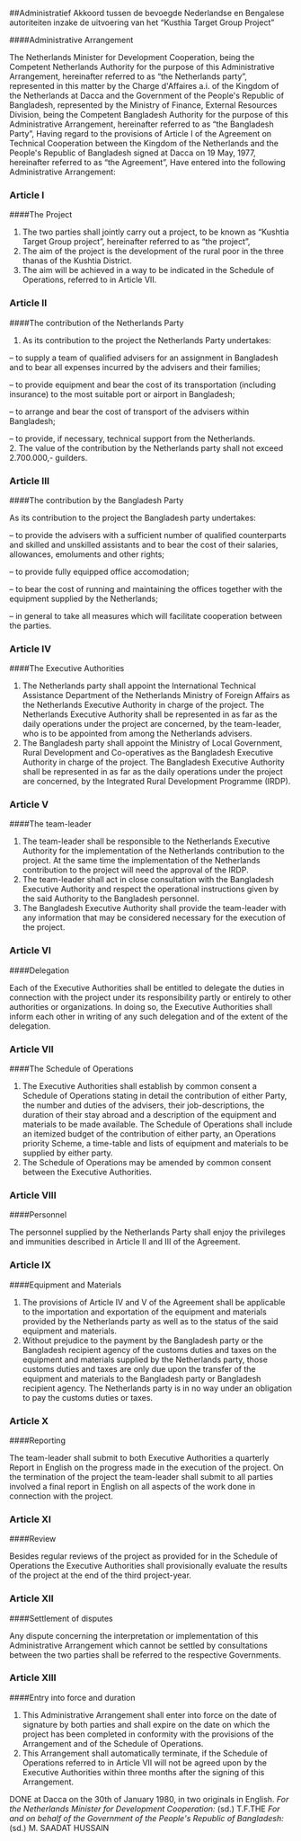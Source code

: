 <meta http-equiv='Content-Type' content='text/html; charset=utf-8' />

##Administratief Akkoord tussen de bevoegde Nederlandse en Bengalese autoriteiten inzake de uitvoering van het “Kusthia Target Group Project”

####Administrative Arrangement

The Netherlands Minister for Development Cooperation, being the Competent Netherlands Authority for the purpose of this Administrative Arrangement, hereinafter referred to as “the Netherlands party”, represented in this matter by the Charge d'Affaires a.i. of the Kingdom of the Netherlands at Dacca and the Government of the People's Republic of Bangladesh, represented by the Ministry of Finance, External Resources Division, being the Competent Bangladesh Authority for the purpose of this Administrative Arrangement, hereinafter referred to as “the Bangladesh Party”, Having regard to the provisions of Article I of the Agreement on Technical Cooperation between the Kingdom of the Netherlands and the People's Republic of Bangladesh signed at Dacca on 19 May, 1977, hereinafter referred to as “the Agreement”,   Have entered into the following Administrative Arrangement:    

### Article  I  

####The Project

1.  The two parties shall jointly carry out a project, to be known as “Kushtia Target Group project”, hereinafter referred to as “the project”,   
2.  The aim of the project is the development of the rural poor in the three thanas of the Kushtia District.   
3.  The aim will be achieved in a way to be indicated in the Schedule of Operations, referred to in Article VII.   

### Article  II  

####The contribution of the Netherlands Party

1.  As its contribution to the project the Netherlands Party undertakes: 

– to supply a team of qualified advisers for an assignment in Bangladesh and to bear all expenses incurred by the advisers and their families;  

– to provide equipment and bear the cost of its transportation (including insurance) to the most suitable port or airport in Bangladesh;  

– to arrange and bear the cost of transport of the advisers within Bangladesh;  

– to provide, if necessary, technical support from the Netherlands.     
2.  The value of the contribution by the Netherlands party shall not exceed 2.700.000,- guilders.   

### Article  III  

####The contribution by the Bangladesh Party

As its contribution to the project the Bangladesh party undertakes: 

– to provide the advisers with a sufficient number of qualified counterparts and skilled and unskilled assistants and to bear the cost of their salaries, allowances, emoluments and other rights;  

– to provide fully equipped office accomodation;  

– to bear the cost of running and maintaining the offices together with the equipment supplied by the Netherlands;  

– in general to take all measures which will facilitate cooperation between the parties.    

### Article  IV  

####The Executive Authorities

1.  The Netherlands party shall appoint the International Technical Assistance Department of the Netherlands Ministry of Foreign Affairs as the Netherlands Executive Authority in charge of the project. The Netherlands Executive Authority shall be represented in as far as the daily operations under the project are concerned, by the team-leader, who is to be appointed from among the Netherlands advisers.   
2.  The Bangladesh party shall appoint the Ministry of Local Government, Rural Development and Co-operatives as the Bangladesh Executive Authority in charge of the project. The Bangladesh Executive Authority shall be represented in as far as the daily operations under the project are concerned, by the Integrated Rural Development Programme (IRDP).   

### Article  V  

####The team-leader

1.  The team-leader shall be responsible to the Netherlands Executive Authority for the implementation of the Netherlands contribution to the project. At the same time the implementation of the Netherlands contribution to the project will need the approval of the IRDP.   
2.  The team-leader shall act in close consultation with the Bangladesh Executive Authority and respect the operational instructions given by the said Authority to the Bangladesh personnel.   
3.  The Bangladesh Executive Authority shall provide the team-leader with any information that may be considered necessary for the execution of the project.   

### Article  VI  

####Delegation

Each of the Executive Authorities shall be entitled to delegate the duties in connection with the project under its responsibility partly or entirely to other authorities or organizations. In doing so, the Executive Authorities shall inform each other in writing of any such delegation and of the extent of the delegation.  

### Article  VII  

####The Schedule of Operations

1.  The Executive Authorities shall establish by common consent a Schedule of Operations stating in detail the contribution of either Party, the number and duties of the advisers, their job-descriptions, the duration of their stay abroad and a description of the equipment and materials to be made available. The Schedule of Operations shall include an itemized budget of the contribution of either party, an Operations priority Scheme, a time-table and lists of equipment and materials to be supplied by either party.   
2.  The Schedule of Operations may be amended by common consent between the Executive Authorities.   

### Article  VIII  

####Personnel

The personnel supplied by the Netherlands Party shall enjoy the privileges and immunities described in Article II and III of the Agreement.  

### Article  IX  

####Equipment and Materials

1.  The provisions of Article IV and V of the Agreement shall be applicable to the importation and exportation of the equipment and materials provided by the Netherlands party as well as to the status of the said equipment and materials.   
2.  Without prejudice to the payment by the Bangladesh party or the Bangladesh recipient agency of the customs duties and taxes on the equipment and materials supplied by the Netherlands party, those customs duties and taxes are only due upon the transfer of the equipment and materials to the Bangladesh party or Bangladesh recipient agency. The Netherlands party is in no way under an obligation to pay the customs duties or taxes.   

### Article  X  

####Reporting

The team-leader shall submit to both Executive Authorities a quarterly Report in English on the progress made in the execution of the project. On the termination of the project the team-leader shall submit to all parties involved a final report in English on all aspects of the work done in connection with the project.  

### Article  XI  

####Review

Besides regular reviews of the project as provided for in the Schedule of Operations the Executive Authorities shall provisionally evaluate the results of the project at the end of the third project-year.  

### Article  XII  

####Settlement of disputes

Any dispute concerning the interpretation or implementation of this Administrative Arrangement which cannot be settled by consultations between the two parties shall be referred to the respective Governments.  

### Article  XIII  

####Entry into force and duration

1.  This Administrative Arrangement shall enter into force on the date of signature by both parties and shall expire on the date on which the project has been completed in conformity with the provisions of the Arrangement and of the Schedule of Operations.   
2.  This Arrangement shall automatically terminate, if the Schedule of Operations referred to in Article VII will not be agreed upon by the Executive Authorities within three months after the signing of this Arrangement.   

DONE at Dacca on the 30th of January 1980, in two originals in English.  *For the Netherlands Minister for Development Cooperation:*  (sd.) T.F.THE  *For and on behalf of the Government of the People's Republic of Bangladesh:*  (sd.) M. SAADAT HUSSAIN  


